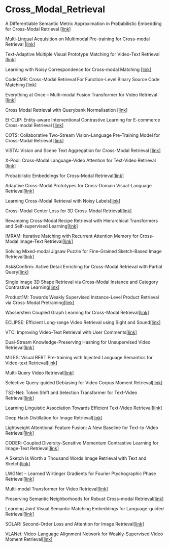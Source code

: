 # Cross_Modal_Retrieval

A Differentiable Semantic Metric Approximation in Probabilistic Embedding for Cross-Modal Retrieval [\[link\]](https://openreview.net/pdf?id=-KPNRZ8i0ag)

Multi-Lingual Acquisition on Multimodal Pre-training for Cross-modal Retrieval [\[link\]](https://openreview.net/pdf?id=h73nTbImOt9)

Text-Adaptive Multiple Visual Prototype Matching for Video-Text Retrieval [\[link\]](https://openreview.net/pdf?id=XevwsaZ-4z)

Learning with Noisy Correspondence for Cross-modal Matching [\[link\]](https://openreview.net/forum?id=S9ZyhWC17wJ)

CodeCMR: Cross-Modal Retrieval For Function-Level Binary Source Code Matching [\[link\]](https://nips.cc/virtual/2020/public/poster_285f89b802bcb2651801455c86d78f2a.html)

Everything at Once – Multi-modal Fusion Transformer for Video Retrieval [\[link\]](https://openaccess.thecvf.com/content/CVPR2022/papers/Shvetsova_Everything_at_Once_-_Multi-Modal_Fusion_Transformer_for_Video_Retrieval_CVPR_2022_paper.pdf)

Cross Modal Retrieval with Querybank Normalisation [\[link\]](https://openaccess.thecvf.com/content/CVPR2022/papers/Bogolin_Cross_Modal_Retrieval_With_Querybank_Normalisation_CVPR_2022_paper.pdf)

EI-CLIP: Entity-aware Interventional Contrastive Learning for E-commerce Cross-modal Retrieval [\[link\]](https://openaccess.thecvf.com/content/CVPR2022/papers/Ma_EI-CLIP_Entity-Aware_Interventional_Contrastive_Learning_for_E-Commerce_Cross-Modal_Retrieval_CVPR_2022_paper.pdf)

COTS: Collaborative Two-Stream Vision-Language Pre-Training Model for Cross-Modal Retrieval [\[link\]](https://openaccess.thecvf.com/content/CVPR2022/papers/Lu_COTS_Collaborative_Two-Stream_Vision-Language_Pre-Training_Model_for_Cross-Modal_Retrieval_CVPR_2022_paper.pdf)

ViSTA: Vision and Scene Text Aggregation for Cross-Modal Retrieval [\[link\]](https://openaccess.thecvf.com/content/CVPR2022/papers/Cheng_ViSTA_Vision_and_Scene_Text_Aggregation_for_Cross-Modal_Retrieval_CVPR_2022_paper.pdf)

X-Pool: Cross-Modal Language-Video Attention for Text-Video Retrieval [\[link\]](https://openaccess.thecvf.com/content/CVPR2022/papers/Gorti_X-Pool_Cross-Modal_Language-Video_Attention_for_Text-Video_Retrieval_CVPR_2022_paper.pdf)

Probabilistic Embeddings for Cross-Modal Retrieval[\[link\]](https://openaccess.thecvf.com/content/CVPR2021/papers/Chun_Probabilistic_Embeddings_for_Cross-Modal_Retrieval_CVPR_2021_paper.pdf)

Adaptive Cross-Modal Prototypes for Cross-Domain Visual-Language Retrieval[\[link\]](https://openaccess.thecvf.com/content/CVPR2021/papers/Liu_Adaptive_Cross-Modal_Prototypes_for_Cross-Domain_Visual-Language_Retrieval_CVPR_2021_paper.pdf)

Learning Cross-Modal Retrieval with Noisy Labels[\[link\]](https://openaccess.thecvf.com/content/CVPR2021/papers/Hu_Learning_Cross-Modal_Retrieval_With_Noisy_Labels_CVPR_2021_paper.pdf)

Cross-Modal Center Loss for 3D Cross-Modal Retrieval[\[link\]](https://openaccess.thecvf.com/content/CVPR2021/papers/Jing_Cross-Modal_Center_Loss_for_3D_Cross-Modal_Retrieval_CVPR_2021_paper.pdf)

Revamping Cross-Modal Recipe Retrieval with Hierarchical Transformers and Self-supervised Learning[\[link\]](https://openaccess.thecvf.com/content/CVPR2021/papers/Salvador_Revamping_Cross-Modal_Recipe_Retrieval_With_Hierarchical_Transformers_and_Self-Supervised_Learning_CVPR_2021_paper.pdf)

IMRAM: Iterative Matching with Recurrent Attention Memory for Cross-Modal Image-Text Retrieval[\[link\]](https://openaccess.thecvf.com/content_CVPR_2020/papers/Chen_IMRAM_Iterative_Matching_With_Recurrent_Attention_Memory_for_Cross-Modal_Image-Text_CVPR_2020_paper.pdf)

Solving Mixed-modal Jigsaw Puzzle for Fine-Grained Sketch-Based Image Retrieval[\[link\]](https://openaccess.thecvf.com/content_CVPR_2020/papers/Pang_Solving_Mixed-Modal_Jigsaw_Puzzle_for_Fine-Grained_Sketch-Based_Image_Retrieval_CVPR_2020_paper.pdf)

Ask&Confirm: Active Detail Enriching for Cross-Modal Retrieval with Partial Query[\[link\]](https://openaccess.thecvf.com/content/ICCV2021/papers/Cai_AskConfirm_Active_Detail_Enriching_for_Cross-Modal_Retrieval_With_Partial_Query_ICCV_2021_paper.pdf)

Single Image 3D Shape Retrieval via Cross-Modal Instance and Category Contrastive Learning[\[link\]](https://openaccess.thecvf.com/content/ICCV2021/papers/Lin_Single_Image_3D_Shape_Retrieval_via_Cross-Modal_Instance_and_Category_ICCV_2021_paper.pdf)

Product1M: Towards Weakly Supervised Instance-Level Product Retrieval via Cross-Modal Pretraining[\[link\]](https://openaccess.thecvf.com/content/ICCV2021/papers/Zhan_Product1M_Towards_Weakly_Supervised_Instance-Level_Product_Retrieval_via_Cross-Modal_Pretraining_ICCV_2021_paper.pdf)

Wasserstein Coupled Graph Learning for Cross-Modal Retrieval[\[link\]](https://openaccess.thecvf.com/content/ICCV2021/papers/Wang_Wasserstein_Coupled_Graph_Learning_for_Cross-Modal_Retrieval_ICCV_2021_paper.pdf)

ECLIPSE: Efficient Long-range Video Retrieval using Sight and Sound[\[link\]](https://arxiv.org/pdf/2204.02874)

VTC: Improving Video-Text Retrieval with User Comments[\[link\]](https://arxiv.org/pdf/2210.10820)

Dual-Stream Knowledge-Preserving Hashing for Unsupervised Video Retrieval[\[link\]](https://www.ecva.net/papers/eccv_2022/papers_ECCV/papers/136740175.pdf)

MILES: Visual BERT Pre-training with Injected Language Semantics for Video-text Retrieval[\[link\]](https://arxiv.org/pdf/2204.12408)

Multi-Query Video Retrieval[\[link\]](https://arxiv.org/pdf/2201.03639)

Selective Query-guided Debiasing for Video Corpus Moment Retrieval[\[link\]](https://arxiv.org/pdf/2210.08714)

TS2-Net: Token Shift and Selection Transformer for Text-Video Retrieval[\[link\]](https://arxiv.org/pdf/2207.07852)

Learning Linguistic Association Towards Efficient Text-Video Retrieval[\[link\]](https://www.ecva.net/papers/eccv_2022/papers_ECCV/papers/136960251.pdf)

Deep Hash Distillation for Image Retrieval[\[link\]](https://arxiv.org/pdf/2112.08816)

Lightweight Attentional Feature Fusion: A New Baseline for Text-to-Video Retrieval[\[link\]](https://arxiv.org/pdf/2112.01832)

CODER: Coupled Diversity-Sensitive Momentum Contrastive Learning for Image-Text Retrieval[\[link\]](https://arxiv.org/pdf/2208.09843)

A Sketch Is Worth a Thousand Words:Image Retrieval with Text and Sketch[\[link\]](https://arxiv.org/pdf/2208.03354.pdf)

LWGNet – Learned Wirtinger Gradients for Fourier Ptychographic Phase Retrieval[\[link\]](https://arxiv.org/pdf/2208.04283)

Multi-modal Transformer for Video Retrieval[\[link\]](https://arxiv.org/pdf/2007.10639)

Preserving Semantic Neighborhoods for Robust Cross-modal Retrieval[\[link\]](https://arxiv.org/pdf/2007.08617)

Learning Joint Visual Semantic Matching Embeddings for Language-guided Retrieval[\[link\]](https://www.ecva.net/papers/eccv_2020/papers_ECCV/papers/123670137.pdf)

SOLAR: Second-Order Loss and Attention for Image Retrieval[\[link\]](https://arxiv.org/pdf/2001.08972)

VLANet: Video-Language Alignment Network for Weakly-Supervised Video Moment Retrieval[\[link\]](https://arxiv.org/pdf/2008.10238)
